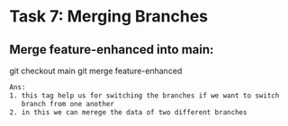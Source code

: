 # **Task 7: Merging Branches**
## **Merge feature-enhanced into main:**
git checkout main
git merge feature-enhanced
```bash
Ans:
1. this tag help us for switching the branches if we want to switch 
   branch from one another 
2. in this we can merege the data of two different branches  
```

